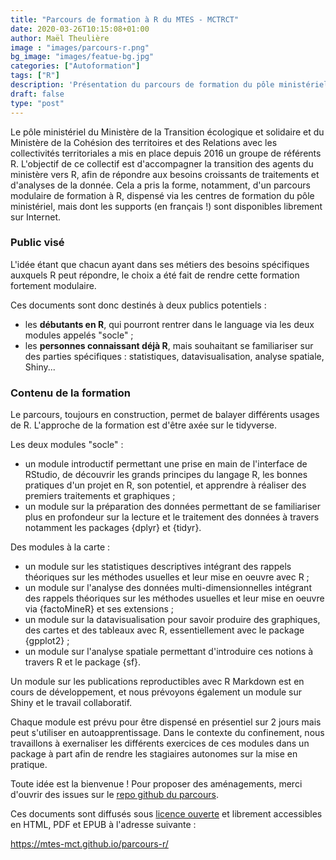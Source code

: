 ```yaml
---
title: "Parcours de formation à R du MTES - MCTRCT"
date: 2020-03-26T10:15:08+01:00
author: Maël Theulière
image : "images/parcours-r.png"
bg_image: "images/featue-bg.jpg"
categories: ["Autoformation"]
tags: ["R"]
description: 'Présentation du parcours de formation du pôle ministériel du Ministère de la Transition écologique et solidaire et du Ministère de la Cohésion des territoires et des Relations avec les collectivités territoriales'
draft: false
type: "post"
---
```



Le pôle ministériel du Ministère de la Transition écologique et solidaire et du Ministère de la Cohésion des territoires et des Relations avec les collectivités territoriales a mis en place depuis 2016 un groupe de référents R. L'objectif de ce collectif est d'accompagner la transition des agents du ministère vers R, afin de répondre aux besoins croissants de traitements et d'analyses de la donnée. Cela a pris la forme, notamment, d'un parcours modulaire de formation à R, dispensé via les centres de formation du pôle ministériel, mais dont les supports (en français !) sont disponibles librement sur Internet.


### Public visé

L'idée étant que chacun ayant dans ses métiers des besoins spécifiques auxquels R peut répondre, le choix a été fait de rendre cette formation fortement modulaire.

Ces documents sont donc destinés à deux publics potentiels :

- les **débutants en R**, qui pourront rentrer dans le language via les deux modules appelés "socle" ;
- les **personnes connaissant déjà R**, mais souhaitant se familiariser sur des parties spécifiques : statistiques, datavisualisation, analyse spatiale, Shiny...


### Contenu de la formation

Le parcours, toujours en construction, permet de balayer différents usages de R. L'approche de la formation est d'être axée sur le tidyverse.

Les deux modules "socle" : 

- un module introductif permettant une prise en main de l'interface de RStudio, de découvrir les grands principes du langage R, les bonnes pratiques d'un projet en R, son potentiel, et apprendre à réaliser des premiers traitements et graphiques ;
- un module sur la préparation des données permettant de se familiariser plus en profondeur sur la lecture et le traitement des données à travers notamment les packages {dplyr} et {tidyr}.

Des modules à la carte : 

- un module sur les statistiques descriptives intégrant des rappels théoriques sur les méthodes usuelles et leur mise en oeuvre avec R ;
- un module sur l'analyse des données multi-dimensionnelles intégrant des rappels théoriques sur les méthodes usuelles et leur mise en oeuvre via {factoMineR} et ses extensions ;
- un module sur la datavisualisation pour savoir produire des graphiques, des cartes et des tableaux avec R, essentiellement avec le package {gpplot2} ;
- un module sur l'analyse spatiale permettant d'introduire ces notions à travers R et le package {sf}.

Un module sur les publications reproductibles avec R Markdown est en cours de développement, et nous prévoyons également un module sur Shiny et le travail collaboratif.

Chaque module est prévu pour être dispensé en présentiel sur 2 jours mais peut s'utiliser en autoapprentissage. Dans le contexte du confinement, nous travaillons à exernaliser les différents exercices de ces modules dans un package à part afin de rendre les stagiaires autonomes sur la mise en pratique. 

Toute idée est la bienvenue ! Pour proposer des aménagements, merci d'ouvrir des issues sur le [repo github du parcours](https://github.com/MTES-MCT/parcours-r).

Ces documents sont diffusés sous [licence ouverte](https://www.etalab.gouv.fr/wp-content/uploads/2017/04/ETALAB-Licence-Ouverte-v2.0.pdf) et librement accessibles en HTML, PDF et EPUB à l'adresse suivante :

https://mtes-mct.github.io/parcours-r/
